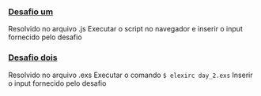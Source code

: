 ### [Desafio um](https://adventofcode.com/2018/day/1)
Resolvido no arquivo .js
Executar o script no navegador e inserir o input fornecido pelo desafio

### [Desafio dois](https://adventofcode.com/2018/day/2)
Resolvido no arquivo .exs
Executar o comando ```$ elexirc day_2.exs```
Inserir o input fornecido pelo desafio
